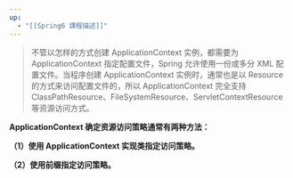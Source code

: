 ```yaml
---
up:
  - "[[Spring6 課程描述]]"
---
```

> 不管以怎样的方式创建 ApplicationContext 实例，都需要为 ApplicationContext 指定配置文件，Spring 允许使用一份或多分 XML 配置文件。当程序创建 ApplicationContext 实例时，通常也是以 Resource 的方式来访问配置文件的，所以 ApplicationContext 完全支持 ClassPathResource、FileSystemResource、ServletContextResource 等资源访问方式。

**ApplicationContext 确定资源访问策略通常有两种方法：**

**（1）使用 ApplicationContext 实现类指定访问策略。**

**（2）使用前缀指定访问策略。**

